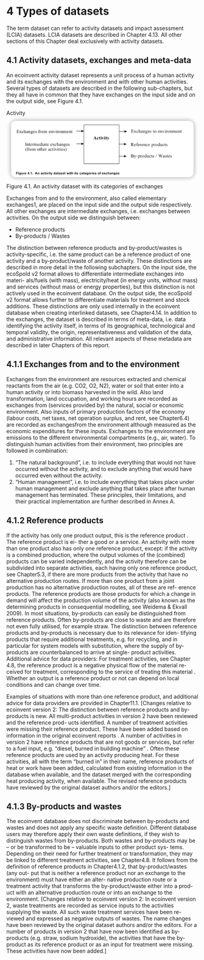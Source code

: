 # 4 Types of datasets

The term dataset can refer to activity datasets and impact assessment (LCIA) datasets. LCIA datasets are described in
Chapter 4.13. All other sections of this Chapter deal exclusively with activity datasets.

## 4.1 Activity datasets, exchanges and meta-data

An ecoinvent activity dataset represents a unit process of a human activity and its exchanges with the environment and
with other human activities. Several types of datasets are described in the following sub-chapters, but they all have in
common that they have exchanges on the input side and on the output side, see Figure 4.1.

Activity
![img.png](activity.png)
Figure 4.1. An activity dataset with its categories of exchanges

Exchanges from and to the environment, also called elementary exchanges1, are placed on the input side and the output
side respectively.
All other exchanges are intermediate exchanges, i.e. exchanges between activities. On the output side we distinguish
between:

- Reference products
- By-products / Wastes

The distinction between reference products and by-product/wastes is activity-specific, i.e. the same product can be a
reference product of one activity and a by-product/waste of another activity.
These distinctions are described in more detail in the following subchapters.
On the input side, the ecoSpold v2 format allows to differentiate intermediate exchanges into materi- als/fuels (with
mass), electricity/heat (in energy units, without mass) and services (without mass or energy properties), but this
distinction is not actively used in the ecoinvent database. On the output side, the ecoSpold v2 format allows further to
differentiate materials for treatment and stock additions. These distinctions are only used internally in the ecoinvent
database when creating interlinked
datasets, see Chapter4.14.
In addition to the exchanges, the dataset is described in terms of meta-data, i.e. data identifying the activity itself,
in terms of its geographical, technological and temporal validity, the origin, representativeness and validation of the
data, and administrative information. All relevant aspects of these metadata are  described in later Chapters of this report.

## 4.1.1 Exchanges from and to the environment

Exchanges from the environment are resources extracted and chemical reactants from the air (e.g.
CO2, O2, N2), water or soil that enter into a human activity or into biomass harvested in the wild. Also land
transformation, land occupation, and working hours are recorded as exchanges from (services provided by) the natural,
social or economic environment. Also inputs of primary production factors of the economy (labour costs, net taxes, net
operation surplus, and rent, see Chapter6.4) are recorded as exchangesfrom the environment although measured as the
economic expenditures for these inputs.
Exchanges to the environment are emissions to the different environmental compartments (e.g., air, water).
To distinguish human activities from their environment, two principles are followed in combination:

1) “The natural background”, i.e. to include everything that would not have occurred without the activity, and to
   exclude anything that would have occurred even without the activity.
2) “Human management”, i.e. to include everything that takes place under human management and exclude anything that
   takes place after human management has terminated.
   These principles, their limitations, and their practical implementation are further described in Annex A.

## 4.1.2 Reference products

If the activity has only one product output, this is the reference product . The reference product is ei- ther a good or
a service.
An activity with more than one product also has only one reference product, except:
if the activity is a combined production, where the output volumes of the (combined) products can
be varied independently, and the activity therefore can be subdivided into separate activities, each having only one
reference product, see Chapter5.3,
if there are more products from the activity that have no alternative production routes. If more
than one product from a joint production has no alternative production routes, all of these are ref- erence products.
The reference products are those products for which a change in demand will affect the production volume of the
activity  (also known as the determining products in consequential modelling, see Weidema & Ekvall 2009).
In most situations, by-products can easily be distinguished from reference products. Often by-products are close to
waste and are therefore not even fully utilised, for example straw.
The distinction between reference products and by-products is necessary due to its relevance for iden- tifying products
that require additional treatments, e.g. for recycling, and in particular for system models with substitution, where the
supply of by-products are counterbalanced to arrive at single- product activities.
Additional advice for data providers:
For treatment activities, see Chapter 4.8, the reference product is a negative physical flow of the material re- ceived
for treatment, corresponding to the service of treating this material .
Whether an output is a reference product or not can depend on local conditions and can change over time.

Examples of situations with more than one reference product, and additional advice for data providers
are provided in Chapter11.1.
[Changes  relative  to  ecoinvent  version  2:  The  distinction between reference products  and by- products is new. All multi-product activities in version 2 have been reviewed and the reference prod- ucts identified. A number of treatment activities were missing their reference product. These have been added based on information in the original ecoinvent reports . A number of activities in version 2 have reference products that are not goods or services, but refer to a fuel input, e.g. “diesel, burned in building machine” . Often these reference products are used by an activity producing heat. For these activities, all with the term “burned in” in their name, reference products of heat or work have been added, calculated from existing information in the database when available, and the dataset merged with the corresponding heat producing activity, when available. The revised reference products have reviewed by the original dataset authors and/or the editors.]

## 4.1.3 By-products and wastes
The ecoinvent database does not discriminate between by-products and wastes and does not apply any specific waste
definition. Different database users may therefore apply their own waste definitions, if they wish to distinguish wastes
from by-products.
Both wastes and by-products may be – or be transformed to be – valuable inputs to other product sys-
tems. Depending on their need for further treatment or transformation, they may be linked to different
treatment activities, see Chapter4.8.
It follows from the definition of reference products in Chapter4.1.2, that by-product/wastes (any out- put that is
neither a reference product nor an exchange to the environment) must have either an alter- native production route or a
treatment activity that transforms the by-product/waste either into a prod- uct with an alternative production route or
into an exchange to the environment.
[Changes relative to ecoinvent version 2: In ecoinvent version 2, waste treatments are recorded as service inputs to the activities supplying the waste. All such waste treatment services have been re- viewed and expressed as negative outputs of wastes. The name changes have been reviewed by the original dataset authors and/or the editors. For a number of products in version 2 that have now been identified as by-products (e.g. straw, sodium hydroxide), the activities that have the by-product as its reference product or as an input for treatment were missing. These activities have now been added.]
